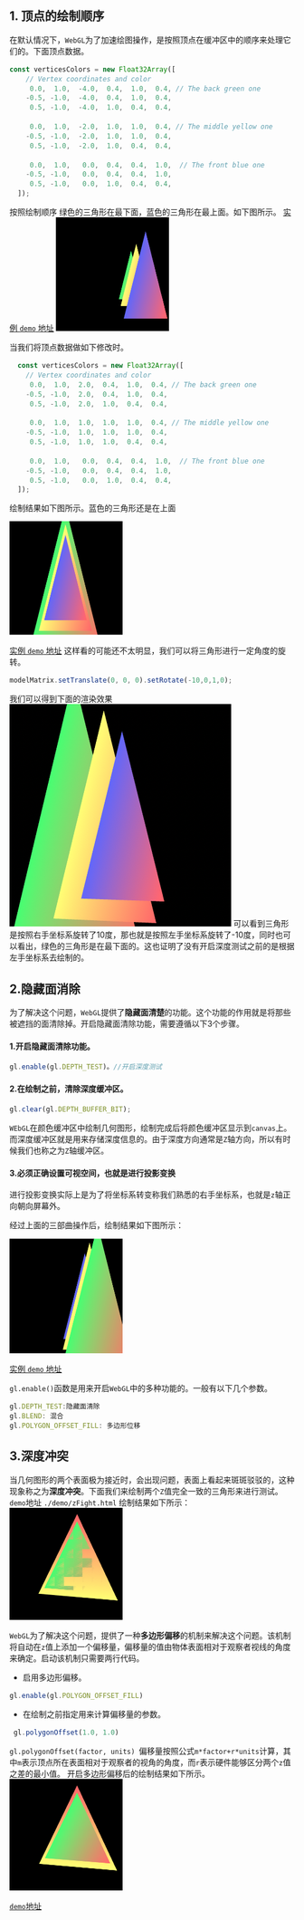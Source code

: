 ## 1. 顶点的绘制顺序
在默认情况下，`WebGL`为了加速绘图操作，是按照顶点在缓冲区中的顺序来处理它们的。下面顶点数据。
```js
const verticesColors = new Float32Array([
    // Vertex coordinates and color
     0.0,  1.0,  -4.0,  0.4,  1.0,  0.4, // The back green one
    -0.5, -1.0,  -4.0,  0.4,  1.0,  0.4,
     0.5, -1.0,  -4.0,  1.0,  0.4,  0.4, 

     0.0,  1.0,  -2.0,  1.0,  1.0,  0.4, // The middle yellow one
    -0.5, -1.0,  -2.0,  1.0,  1.0,  0.4,
     0.5, -1.0,  -2.0,  1.0,  0.4,  0.4, 

     0.0,  1.0,   0.0,  0.4,  0.4,  1.0,  // The front blue one 
    -0.5, -1.0,   0.0,  0.4,  0.4,  1.0,
     0.5, -1.0,   0.0,  1.0,  0.4,  0.4, 
  ]);
```
按照绘制顺序 绿色的三角形在最下面，蓝色的三角形在最上面。如下图所示。
[实例 `demo` 地址](./demo/index1.html)
<img width='200' src='../../images/正常绘制1.png'>

当我们将顶点数据做如下修改时。
```js
  const verticesColors = new Float32Array([
    // Vertex coordinates and color
     0.0,  1.0,  2.0,  0.4,  1.0,  0.4, // The back green one
    -0.5, -1.0,  2.0,  0.4,  1.0,  0.4,
     0.5, -1.0,  2.0,  1.0,  0.4,  0.4, 

     0.0,  1.0,  1.0,  1.0,  1.0,  0.4, // The middle yellow one
    -0.5, -1.0,  1.0,  1.0,  1.0,  0.4,
     0.5, -1.0,  1.0,  1.0,  0.4,  0.4, 

     0.0,  1.0,   0.0,  0.4,  0.4,  1.0,  // The front blue one 
    -0.5, -1.0,   0.0,  0.4,  0.4,  1.0,
     0.5, -1.0,   0.0,  1.0,  0.4,  0.4, 
  ]);
```
绘制结果如下图所示。蓝色的三角形还是在上面

<img width='200' src='../../images/正常绘制2.png'>

[实例 `demo` 地址](./demo/index2.html)
这样看的可能还不太明显，我们可以将三角形进行一定角度的旋转。
```js
modelMatrix.setTranslate(0, 0, 0).setRotate(-10,0,1,0);
```
我们可以得到下面的渲染效果
<img src='../../images/正常绘制2-旋转.png'>
可以看到三角形是按照右手坐标系旋转了10度，那也就是按照左手坐标系旋转了-10度，同时也可以看出，绿色的三角形是在最下面的。这也证明了没有开启深度测试之前的是根据左手坐标系去绘制的。
## 2.隐藏面消除

为了解决这个问题，`WebGL`提供了**隐藏面清楚**的功能。这个功能的作用就是将那些被遮挡的面清除掉。开启隐藏面清除功能，需要遵循以下3个步骤。
#### 1.开启隐藏面清除功能。
```js
gl.enable(gl.DEPTH_TEST)。//开启深度测试
```
#### 2.在绘制之前，清除深度缓冲区。
```js
gl.clear(gl.DEPTH_BUFFER_BIT);
```
`WEbGL`在颜色缓冲区中绘制几何图形，绘制完成后将颜色缓冲区显示到`canvas`上。而深度缓冲区就是用来存储深度信息的。由于深度方向通常是`Z`轴方向，所以有时候我们也称之为`Z`轴缓冲区。

#### 3.必须正确设置可视空间，也就是进行投影变换
进行投影变换实际上是为了将坐标系转变称我们熟悉的右手坐标系，也就是`z`轴正向朝向屏幕外。

经过上面的三部曲操作后，绘制结果如下图所示：

<img width=200 src='../../images/深度测试.png'>

[实例 `demo` 地址](./demo/index3.html)

`gl.enable()`函数是用来开启`WebGL`中的多种功能的。一般有以下几个参数。
```js
gl.DEPTH_TEST:隐藏面清除
gl.BLEND: 混合
gl.POLYGON_OFFSET_FILL: 多边形位移
```

## 3.深度冲突

当几何图形的两个表面极为接近时，会出现问题，表面上看起来斑斑驳驳的，这种现象称之为**深度冲突**。下面我们来绘制两个`Z`值完全一致的三角形来进行测试。
`demo`地址 `./demo/zFight.html`
绘制结果如下所示：
<img width=200 src='../../images/深度冲突.png'>

`WebGL`为了解决这个问题，提供了一种**多边形偏移**的机制来解决这个问题。该机制将自动在`z`值上添加一个偏移量，偏移量的值由物体表面相对于观察者视线的角度来确定。启动该机制只需要两行代码。
+ 启用多边形偏移。
```js
gl.enable(gl.POLYGON_OFFSET_FILL)
```
+ 在绘制之前指定用来计算偏移量的参数。
```js
 gl.polygonOffset(1.0, 1.0) 
```
`gl.polygonOffset(factor, units) `偏移量按照公式`m*factor+r*units`计算，其中`m`表示顶点所在表面相对于观察者的视角的角度，而`r`表示硬件能够区分两个`z`值之差的最小值。
开启多边形偏移后的绘制结果如下所示。
<img width=200 src='../../images/深度冲突-解决方案.png'>

[`demo`地址 ](./demo/zFight.html)

